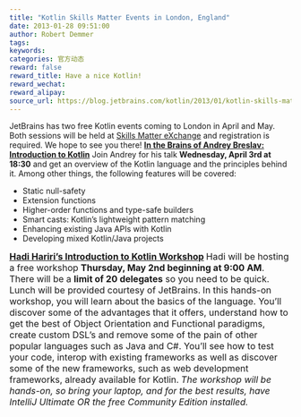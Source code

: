 ```yaml
---
title: "Kotlin Skills Matter Events in London, England"
date: 2013-01-28 09:51:00
author: Robert Demmer
tags:
keywords:
categories: 官方动态
reward: false
reward_title: Have a nice Kotlin!
reward_wechat:
reward_alipay:
source_url: https://blog.jetbrains.com/kotlin/2013/01/kotlin-skills-matter-events-in-london-england/
---
```


JetBrains has two free Kotlin events coming to London in April and May. Both sessions will be held at [Skills Matter eXchange](http://skillsmatter.com/location-details/home/1611/96) and registration is required. We hope to see you there!
<strong><a href="http://skillsmatter.com/podcast/home/introduction-to-kotlin" target="_blank" title="In The Brains of Andrey Breslav: Introduction to Kotlin">In the Brains of Andrey Breslav: Introduction to Kotlin</a></strong>
Join Andrey for his talk <strong>Wednesday, April 3rd at 18:30</strong> and get an overview of the Kotlin language and the principles behind it. Among other things, the following features will be covered:

* Static null-safety
* Extension functions
* Higher-order functions and type-safe builders
* Smart casts: Kotlin’s lightweight pattern matching
* Enhancing existing Java APIs with Kotlin
* Developing mixed Kotlin/Java projects

<strong><span style="font-size: 16px"><a href="http://skillsmatter.com/event/java-jee/hadi-hariris-kotlin-workshop" target="_blank" title="Hadi Hariri's Introduction to Kotlin Workship">Hadi Hariri’s Introduction to Kotlin Workshop</a></span></strong>
<span style="font-size: 16px">Hadi will be hosting a free workshop <strong>Thursday, May 2nd beginning at 9:00 AM</strong>. There will be a <strong>limit of 20 delegates</strong> so you need to be quick. Lunch will be provided courtesy of JetBrains.</span>
<span style="font-size: 16px"><img alt="" class="alignright size-thumbnail wp-image-798" data-recalc-dims="1" src="https://i0.wp.com/blog.jetbrains.com/kotlin/files/2013/01/Hadi-Hariri.png?resize=150%2C150&amp;ssl=1"/>In this hands-on workshop, you will learn about the basics of the language. You’ll discover some of the advantages that it offers, understand how to get the best of Object Orientation and Functional paradigms, create custom DSL’s and remove some of the pain of other popular languages such as Java and C#. You’ll see how to test your code, interop with existing frameworks as well as discover some of the new frameworks, such as web development frameworks, already available for Kotlin.</span>
<em><span style="font-size: 16px">The workshop will be hands-on, so bring your laptop, and for the best results, have IntelliJ Ultimate OR the free Community Edition installed.</span></em>
